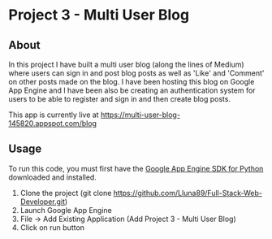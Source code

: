 # Project 3 - Multi User Blog

## About

In this project I have built a multi user blog (along the lines of Medium) where users can sign in and post blog posts as well as 'Like' and 'Comment' on other posts made on the blog. I have been hosting this blog on Google App Engine and I have been also be creating an authentication system for users to be able to register and sign in and then create blog posts.

This app is currently live at https://multi-user-blog-145820.appspot.com/blog

## Usage

To run this code, you must first have the [Google App Engine SDK for Python](https://cloud.google.com/appengine/downloads) downloaded and installed.

1. Clone the project (git clone https://github.com/Lluna89/Full-Stack-Web-Developer.git)
2. Launch Google App Engine
3. File -> Add Existing Application (Add Project 3 - Multi User Blog)
4. Click on run button
